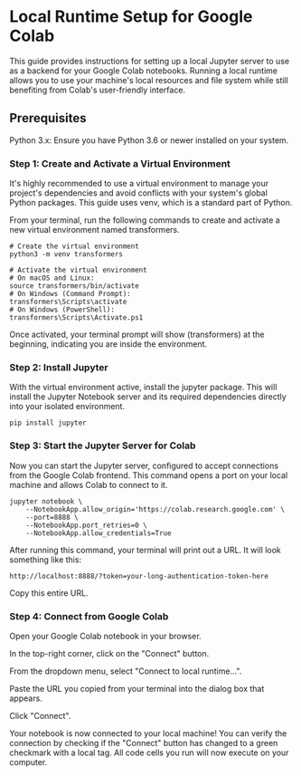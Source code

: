 # Local Runtime Setup for Google Colab
This guide provides instructions for setting up a local Jupyter server to use as a backend for your Google Colab notebooks. Running a local runtime allows you to use your machine's local resources and file system while still benefiting from Colab's user-friendly interface.

## Prerequisites
Python 3.x: Ensure you have Python 3.6 or newer installed on your system.

### Step 1: Create and Activate a Virtual Environment
It's highly recommended to use a virtual environment to manage your project's dependencies and avoid conflicts with your system's global Python packages. This guide uses venv, which is a standard part of Python.

From your terminal, run the following commands to create and activate a new virtual environment named transformers.

```
# Create the virtual environment
python3 -m venv transformers
```

```
# Activate the virtual environment
# On macOS and Linux:
source transformers/bin/activate
# On Windows (Command Prompt):
transformers\Scripts\activate
# On Windows (PowerShell):
transformers\Scripts\Activate.ps1
```

Once activated, your terminal prompt will show (transformers) at the beginning, indicating you are inside the environment.

### Step 2: Install Jupyter
With the virtual environment active, install the jupyter package. This will install the Jupyter Notebook server and its required dependencies directly into your isolated environment.

`pip install jupyter`

### Step 3: Start the Jupyter Server for Colab
Now you can start the Jupyter server, configured to accept connections from the Google Colab frontend. This command opens a port on your local machine and allows Colab to connect to it.

```
jupyter notebook \
    --NotebookApp.allow_origin='https://colab.research.google.com' \
    --port=8888 \
    --NotebookApp.port_retries=0 \
    --NotebookApp.allow_credentials=True
```

After running this command, your terminal will print out a URL. It will look something like this:

`http://localhost:8888/?token=your-long-authentication-token-here`

Copy this entire URL.

### Step 4: Connect from Google Colab
Open your Google Colab notebook in your browser.

In the top-right corner, click on the "Connect" button.

From the dropdown menu, select "Connect to local runtime...".

Paste the URL you copied from your terminal into the dialog box that appears.

Click "Connect".

Your notebook is now connected to your local machine! You can verify the connection by checking if the "Connect" button has changed to a green checkmark with a local tag. All code cells you run will now execute on your computer.

